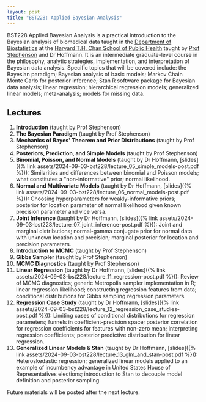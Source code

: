 ```yaml
---
layout: post
title: "BST228: Applied Bayesian Analysis"
---
```


BST228 Applied Bayesian Analysis is a practical introduction to the Bayesian analysis of biomedical data taught in the [Department of Biostatistics](https://www.hsph.harvard.edu/biostatistics/) at the [Harvard T.H. Chan School of Public Health](https://www.hsph.harvard.edu) taught by [Prof Stephenson](https://www.hsph.harvard.edu/briana-stephenson/) and Dr Hoffmann. It is an intermediate graduate-level course in the philosophy, analytic strategies, implementation, and interpretation of Bayesian data analysis. Specific topics that will be covered include: the Bayesian paradigm; Bayesian analysis of basic models; Markov Chain Monte Carlo for posterior inference; Stan R software package for Bayesian data analysis; linear regression; hierarchical regression models; generalized linear models; meta-analysis; models for missing data.

## Lectures

1. **Introduction** (taught by Prof Stephenson)
2. **The Bayesian Paradigm** (taught by Prof Stephenson)
3. **Mechanics of Bayes' Theorem and Prior Distributions** (taught by Prof Stephenson)
4. **Posteriors, Prediction, and Simple Models** (taught by Prof Stephenson)
5. **Binomial, Poisson, and Normal Models** (taught by Dr Hoffmann, [slides]({% link assets/2024-09-03-bst228/lecture_05_simple_models-post.pdf %})): Similarities and differences between binomial and Poisson models; what constitutes a "non-informative" prior; normal likelihood.
6. **Normal and Multivariate Models** (taught by Dr Hoffmann, [slides]({% link assets/2024-09-03-bst228/lecture_06_normal_models-post.pdf %})): Choosing hyperparameters for weakly-informative priors; posterior for location parameter of normal likelihood given known precision parameter and vice versa.
7. **Joint Inference** (taught by Dr Hoffmann, [slides]({% link assets/2024-09-03-bst228/lecture_07_joint_inference-post.pdf %})): Joint and marginal distributions; normal-gamma conjugate prior for normal data with unknown location and precision; marginal posterior for location and precision parameters.
8. **Introduction to MCMC** (taught by Prof Stephenson)
9. **Gibbs Sampler** (taught by Prof Stephenson)
10. **MCMC Diagnostics** (taught by Prof Stephenson)
11. **Linear Regression** (taught by Dr Hoffmann, [slides]({% link assets/2024-09-03-bst228/lecture_11_regression-post.pdf %})): Review of MCMC diagnostics; generic Metropolis sampler implementation in R; linear regression likelihood; constructing regression features from data; conditional distributions for Gibbs sampling regression parameters.
12. **Regression Case Study** (taught by Dr Hoffmann, [slides]({% link assets/2024-09-03-bst228/lecture_12_regression_case_studies-post.pdf %})): Limiting cases of conditional distributions for regression parameters; funnels in coefficient-precision space; posterior correlation for regression coefficients for features with non-zero mean; interpreting regression coefficients; posterior predictive distribution for linear regression.
13. **Generalized Linear Models & Stan** (taught by Dr Hoffmann, [slides]({% link assets/2024-09-03-bst228/lecture_13_glm_and_stan-post.pdf %})): Heteroskedastic regression; generalized linear models applied to an example of incumbency advantage in United States House of Representatives elections; introduction to Stan to decouple model definition and posterior sampling.

Future materials will be posted after the next lecture.
